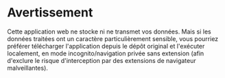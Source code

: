 # Avertissement

Cette application web ne stocke ni ne transmet vos données. Mais si les données traitées ont un caractère particulièrement sensible, vous pourriez préférer télécharger l'application depuis le dépôt original et l'exécuter localement, en mode incognito/navigation privée sans extension (afin d'exclure le risque d'interception par des extensions de navigateur malveillantes).
